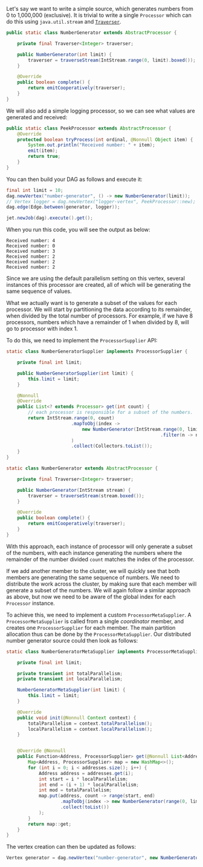 Let's say we want to write a simple source, which generates numbers from
0 to 1,000,000 (exclusive). It is trivial to write a single `Processor`
which can do this using `java.util.stream` and [`Traverser`](../04_Understanding_Jet_Architecture_and_API/05_Conveninence_API_to_Implement_a_Processor/01_Traverser.md).

```java
public static class NumberGenerator extends AbstractProcessor {

    private final Traverser<Integer> traverser;

    public NumberGenerator(int limit) {
        traverser = traverseStream(IntStream.range(0, limit).boxed());
    }

    @Override
    public boolean complete() {
        return emitCooperatively(traverser);
    }
}
```

We will also add a simple logging processor, so we can see what values
are generated and received:

```java
public static class PeekProcessor extends AbstractProcessor {
    @Override
    protected boolean tryProcess(int ordinal, @Nonnull Object item) {
        System.out.println("Received number: " + item);
        emit(item);
        return true;
    }
}
```

You can then build your DAG as follows and execute it:

```java
final int limit = 10;
dag.newVertex("number-generator", () -> new NumberGenerator(limit));
// Vertex logger = dag.newVertex("logger-vertex", PeekProcessor::new);
dag.edge(Edge.between(generator, logger));

jet.newJob(dag).execute().get();
```

When you run this code, you will see the output as below:

```
Received number: 4
Received number: 0
Received number: 3
Received number: 2
Received number: 2
Received number: 2
```

Since we are using the default parallelism setting on this vertex,
several instances of this processor are created, all of which will be
generating the same sequence of values.

What we actually want is to generate a subset of the
values for each processor. We will start by partitioning the data according to its
remainder,  when divided by the total number of processors. For example,
if we have 8 processors, numbers which have a remainder of 1 when
divided by 8, will go to processor with index 1.

To do this, we need to implement the `ProcessorSupplier` API:

```java
static class NumberGeneratorSupplier implements ProcessorSupplier {

    private final int limit;

    public NumberGeneratorSupplier(int limit) {
        this.limit = limit;
    }

    @Nonnull
    @Override
    public List<? extends Processor> get(int count) {
        // each processor is responsible for a subset of the numbers.
        return IntStream.range(0, count)
                        .mapToObj(index ->
                            new NumberGenerator(IntStream.range(0, limit)
                                                         .filter(n -> n % count == index))
                        )
                        .collect(Collectors.toList());
    }
}

static class NumberGenerator extends AbstractProcessor {

    private final Traverser<Integer> traverser;

    public NumberGenerator(IntStream stream) {
        traverser = traverseStream(stream.boxed());
    }

    @Override
    public boolean complete() {
        return emitCooperatively(traverser);
    }
}
```

With this approach, each instance of processor will only generate a
subset of the numbers, with each instance generating the numbers where
the remainder of the number divided `count` matches the index of the
processor.

If we add another member to the cluster, we will quickly see that both
members are generating the same sequence of numbers. We need to distribute
the work across the cluster, by making sure that each member will generate
a subset of the numbers. We will again follow a similar approach as
above, but now we need to be aware of the global index for each
`Processor` instance.

To achieve this, we need to implement a custom `ProcessorMetaSupplier`.
A `ProcessorMetaSupplier` is called from a single _coordinator_ member,
and creates one `ProcessorSupplier` for each member. The main partition
allocation thus can be done by the `ProcessorMetaSupplier`. Our
distributed number generator source could then look as follows:

```java
static class NumberGeneratorMetaSupplier implements ProcessorMetaSupplier {

    private final int limit;

    private transient int totalParallelism;
    private transient int localParallelism;

    NumberGeneratorMetaSupplier(int limit) {
        this.limit = limit;
    }

    @Override
    public void init(@Nonnull Context context) {
        totalParallelism = context.totalParallelism();
        localParallelism = context.localParallelism();
    }


    @Override @Nonnull
    public Function<Address, ProcessorSupplier> get(@Nonnull List<Address> addresses) {
        Map<Address, ProcessorSupplier> map = new HashMap<>();
        for (int i = 0; i < addresses.size(); i++) {
            Address address = addresses.get(i);
            int start = i * localParallelism;
            int end = (i + 1) * localParallelism;
            int mod = totalParallelism;
            map.put(address, count -> range(start, end)
                    .mapToObj(index -> new NumberGenerator(range(0, limit).filter(f -> f % mod == index)))
                    .collect(toList())
            );
        }
        return map::get;
    }
}
```

The vertex creation can then be updated as follows:

```java
Vertex generator = dag.newVertex("number-generator", new NumberGeneratorMetaSupplier(limit));
```